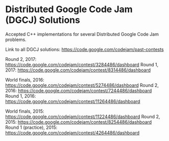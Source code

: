 # Distributed Google Code Jam (DGCJ) Solutions

Accepted C++ implementations for several Distributed Google Code Jam problems.

Link to all DGCJ solutions: https://code.google.com/codejam/past-contests

Round 2, 2017: https://code.google.com/codejam/contest/3284486/dashboard
Round 1, 2017: https://code.google.com/codejam/contest/8314486/dashboard

World finals, 2016: https://code.google.com/codejam/contest/5274486/dashboard
Round 2, 2016: https://code.google.com/codejam/contest/7244486/dashboard
Round 1, 2016: https://code.google.com/codejam/contest/11264486/dashboard

World finals, 2015: https://code.google.com/codejam/contest/11224486/dashboard
Round 2, 2015: https://code.google.com/codejam/contest/8254486/dashboard
Round 1 (practice), 2015: https://code.google.com/codejam/contest/4264486/dashboard 
